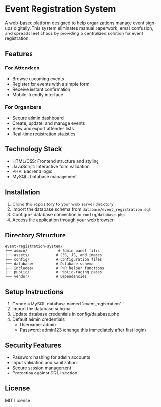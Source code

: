 # Event Registration System

A web-based platform designed to help organizations manage event sign-ups digitally. This system eliminates manual paperwork, email confusion, and spreadsheet chaos by providing a centralized solution for event registration.

## Features

### For Attendees
- Browse upcoming events
- Register for events with a simple form
- Receive instant confirmation
- Mobile-friendly interface

### For Organizers
- Secure admin dashboard
- Create, update, and manage events
- View and export attendee lists
- Real-time registration statistics

## Technology Stack
- HTML/CSS: Frontend structure and styling
- JavaScript: Interactive form validation
- PHP: Backend logic
- MySQL: Database management

## Installation

1. Clone this repository to your web server directory
2. Import the database schema from `database/event_registration.sql`
3. Configure database connection in `config/database.php`
4. Access the application through your web browser

## Directory Structure
```
event-registration-system/
├── admin/              # Admin panel files
├── assets/            # CSS, JS, and images
├── config/            # Configuration files
├── database/          # Database schema
├── includes/          # PHP helper functions
├── public/            # Public-facing pages
└── vendor/            # Dependencies
```

## Setup Instructions
1. Create a MySQL database named 'event_registration'
2. Import the database schema
3. Update database credentials in config/database.php
4. Default admin credentials:
   - Username: admin
   - Password: admin123 (change this immediately after first login)

## Security Features
- Password hashing for admin accounts
- Input validation and sanitization
- Secure session management
- Protection against SQL injection

## License
MIT License 